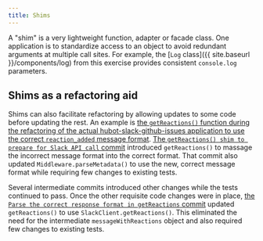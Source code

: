 ```yaml
---
title: Shims
---
```

A "shim" is a very lightweight function, adapter or facade class. One
application is to standardize access to an object to avoid redundant arguments
at multiple call sites. For example, the [`Log` class]({{ site.baseurl
}}/components/log) from this exercise provides consistent `console.log`
parameters.

## Shims as a refactoring aid

Shims can also facilitate refactoring by allowing updates to some code before
updating the rest. An example is [the `getReactions()` function during the
refactoring of the actual hubot-slack-github-issues application to use the correct `reaction_added` message format](https://github.com/18F/hubot-slack-github-issues/compare/a083dad652dc9894f8e9804bc7c90fdd5deb8d76...ebb984c2c1233ec388af93c91723480ccc35f243).
[The `getReactions() shim to prepare for Slack API call`
commit](https://github.com/18F/hubot-slack-github-issues/commit/34cc84618ea6c1aaa2e1ddf712419cfb2976ec56)
introduced `getReactions()` to massage the incorrect message format into the
correct format. That commit also updated `Middleware.parseMetadata()` to use
the new, correct message format while requiring few changes to existing tests.

Several intermediate commits introduced other changes while the tests
continued to pass. Once the other requisite code changes were in place, [the
`Parse the correct response format in getReactions`
commit](https://github.com/18F/hubot-slack-github-issues/commit/dc05546cd2cfadaeb15a2468e0159b595fadd540)
updated `getReactions()` to use `SlackClient.getReactions()`. This eliminated
the need for the intermediate `messageWithReactions` object and also required
few changes to existing tests.
